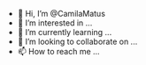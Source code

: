 - 👋 Hi, I’m @CamilaMatus
- 👀 I’m interested in ...
- 🌱 I’m currently learning ...
- 💞️ I’m looking to collaborate on ...
- 📫 How to reach me ...

<!---
CamilaMatus/CamilaMatus is a ✨ special ✨ repository because its `README.md` (this file) appears on your GitHub profile.
You can click the Preview link to take a look at your changes.
--->
